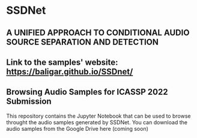 # SSDNet
## **A UNIFIED APPROACH TO CONDITIONAL AUDIO SOURCE SEPARATION AND DETECTION**


## **Link to the samples' website: https://baligar.github.io/SSDnet/**


## Browsing Audio Samples for ICASSP 2022 Submission

This repository contains the Jupyter Notebook that can be used to browse throught the audio samples generated by SSDNet. You can download the audio samples from the Google Drive here (coming soon)

